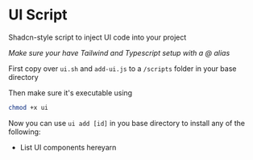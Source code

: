 # UI Script
Shadcn-style script to inject UI code into your project

*Make sure your have Tailwind and Typescript setup with a @ alias*

First copy over `ui.sh` and `add-ui.js`  to a `/scripts` folder in your base directory

Then make sure it's executable using

```bash
chmod +x ui
```

Now you can use `ui add [id]` in you base directory to install any of the following:

- List UI components hereyarn 